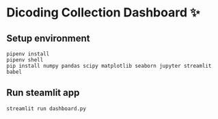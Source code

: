 # Dicoding Collection Dashboard ✨

## Setup environment
```
pipenv install
pipenv shell
pip install numpy pandas scipy matplotlib seaborn jupyter streamlit babel
```

## Run steamlit app
```
streamlit run dashboard.py
```

